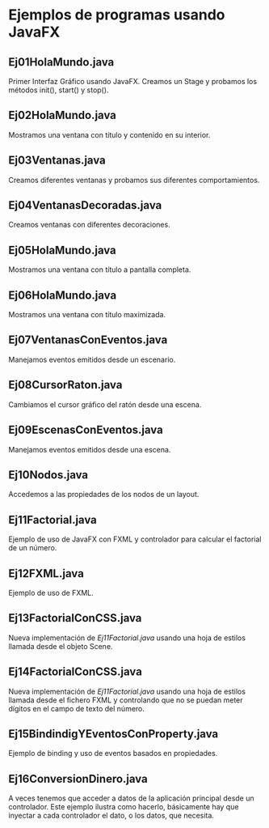 # Ejemplos de programas usando JavaFX

## Ej01HolaMundo.java

Primer Interfaz Gráfico usando JavaFX. Creamos un Stage y probamos los métodos init(), start() y stop().

## Ej02HolaMundo.java

Mostramos una ventana con título y contenido en su interior.

## Ej03Ventanas.java 

Creamos diferentes ventanas y probamos sus diferentes comportamientos.

## Ej04VentanasDecoradas.java

Creamos ventanas con diferentes decoraciones.

## Ej05HolaMundo.java

Mostramos una ventana con título a pantalla completa.

## Ej06HolaMundo.java

Mostramos una ventana con título maximizada.

## Ej07VentanasConEventos.java

Manejamos eventos emitidos desde un escenario.

## Ej08CursorRaton.java

Cambiamos el cursor gráfico del ratón desde una escena.

## Ej09EscenasConEventos.java

Manejamos eventos emitidos desde una escena.

## Ej10Nodos.java

Accedemos a las propiedades de los nodos de un layout.

## Ej11Factorial.java

Ejemplo de uso de JavaFX con FXML y controlador para calcular el factorial de un número.

## Ej12FXML.java

Ejemplo de uso de FXML.

## Ej13FactorialConCSS.java

Nueva implementación de *Ej11Factorial.java* usando una hoja de estilos llamada desde el objeto Scene.

## Ej14FactorialConCSS.java

Nueva implementación de *Ej11Factorial.java* usando una hoja de estilos llamada desde el fichero FXML y controlando que no se puedan meter dígitos en el campo de texto del número.

## Ej15BindindigYEventosConProperty.java

Ejemplo de binding y uso de eventos basados en propiedades.

## Ej16ConversionDinero.java

A veces tenemos que acceder a datos de la aplicación principal desde un controlador. Este ejemplo ilustra como hacerlo, básicamente hay que inyectar a cada controlador el dato, o los datos, que necesita.